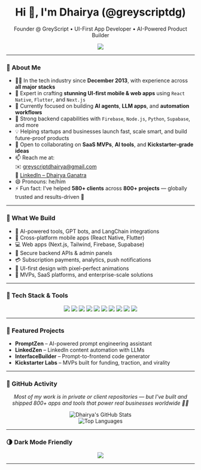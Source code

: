 <h1 align="center">Hi 👋, I'm Dhairya (@greyscriptdg)</h1>
<p align="center">
  Founder @ GreyScript • UI-First App Developer • AI-Powered Product Builder
</p>

<p align="center">
  <img src="https://readme-typing-svg.herokuapp.com?font=Fira+Code&weight=500&size=22&pause=1000&center=true&vCenter=true&width=460&height=45&lines=Building+beautiful+apps+since+2013;Crafting+AI-powered+solutions;Pixel-perfect+UI+is+non-negotiable" />
</p>

---

### 🚀 About Me

- 👨‍💻 In the tech industry since **December 2013**, with experience across **all major stacks**
- 📱 Expert in crafting **stunning UI-first mobile & web apps** using `React Native`, `Flutter`, and `Next.js`
- 🤖 Currently focused on building **AI agents**, **LLM apps**, and **automation workflows**
- 🧠 Strong backend capabilities with `Firebase`, `Node.js`, `Python`, `Supabase`, and more
- 💡 Helping startups and businesses launch fast, scale smart, and build future-proof products
- 🤝 Open to collaborating on **SaaS MVPs**, **AI tools**, and **Kickstarter-grade ideas**
- 📫 Reach me at:  
  ✉️ greyscriptdhairya@gmail.com  
  🔗 [LinkedIn – Dhairya Ganatra](https://www.linkedin.com/in/dhairya-shailesh-ganatra-flash07/)
- 😄 Pronouns: he/him  
- ⚡ Fun fact: I've helped **580+ clients** across **800+ projects** — globally trusted and results-driven 🚀

---

### 🧠 What We Build

- 🤖 AI-powered tools, GPT bots, and LangChain integrations  
- 📱 Cross-platform mobile apps (React Native, Flutter)  
- 💻 Web apps (Next.js, Tailwind, Firebase, Supabase)  
- 🔐 Secure backend APIs & admin panels  
- 💳 Subscription payments, analytics, push notifications  
- 🎨 UI-first design with pixel-perfect animations  
- 🚀 MVPs, SaaS platforms, and enterprise-scale solutions

---

### 🧰 Tech Stack & Tools

<p align="center">
  <img src="https://img.shields.io/badge/-React%20Native-61DAFB?style=for-the-badge&logo=react&logoColor=white" />
  <img src="https://img.shields.io/badge/-Flutter-02569B?style=for-the-badge&logo=flutter&logoColor=white" />
  <img src="https://img.shields.io/badge/-Next.js-000000?style=for-the-badge&logo=nextdotjs&logoColor=white" />
  <img src="https://img.shields.io/badge/-TailwindCSS-38B2AC?style=for-the-badge&logo=tailwindcss&logoColor=white" />
  <img src="https://img.shields.io/badge/-Firebase-FFCA28?style=for-the-badge&logo=firebase&logoColor=white" />
  <img src="https://img.shields.io/badge/-OpenAI-412991?style=for-the-badge&logo=openai&logoColor=white" />
  <img src="https://img.shields.io/badge/-LangChain-0D1117?style=for-the-badge&logo=python&logoColor=green" />
  <img src="https://img.shields.io/badge/-Node.js-339933?style=for-the-badge&logo=node.js&logoColor=white" />
  <img src="https://img.shields.io/badge/-Python-3776AB?style=for-the-badge&logo=python&logoColor=white" />
  <img src="https://img.shields.io/badge/-Vercel-000000?style=for-the-badge&logo=vercel&logoColor=white" />
</p>

---

### 📌 Featured Projects

- **PromptZen** – AI-powered prompt engineering assistant  
- **LinkedZen** – LinkedIn content automation with LLMs  
- **InterfaceBuilder** – Prompt-to-frontend code generator  
- **Kickstarter Labs** – MVPs built for funding, traction, and virality

---

### 🧾 GitHub Activity

<p align="center">
  <i>Most of my work is in private or client repositories —  
  but I've built and shipped 800+ apps and tools that power real businesses worldwide 💼✨</i>
</p>

<p align="center">
  <img src="https://github-readme-stats.vercel.app/api?username=greyscriptdg&show_icons=true&count_private=true&theme=tokyonight" alt="Dhairya's GitHub Stats" />
  <br />
  <img src="https://github-readme-stats.vercel.app/api/top-langs/?username=greyscriptdg&layout=compact&langs_count=6&theme=tokyonight" alt="Top Languages" />
</p>

---

### 🌗 Dark Mode Friendly

<p align="center">
  <img src="https://img.shields.io/badge/Dark%20Mode-Supported-0f172a?style=for-the-badge&logo=github&logoColor=white" />
</p>



---

<!---
greyscriptdg/greyscriptdg is a ✨ special ✨ repository because its `README.md` (this file) appears on your GitHub profile.
--->
